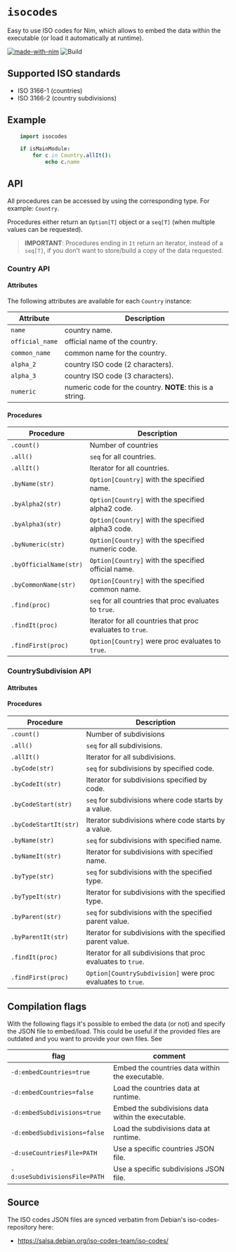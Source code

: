 <!--
 Copyright (c) 2021 kraptor
 
 This software is released under the MIT License.
 https://opensource.org/licenses/MIT
-->

# `isocodes`

Easy to use ISO codes for Nim, which allows to embed the data within the executable (or load it automatically at runtime).

[![made-with-nim](https://img.shields.io/badge/Made%20with-Nim-ffc200.svg)](https://nim-lang.org/) ![Build](https://github.com/kraptor/isocodes/workflows/Build/badge.svg)

## Supported ISO standards

- ISO 3166-1 (countries)
- ISO 3166-2 (country subdivisions)

## Example

```nim
    import isocodes

    if isMainModule:
        for c in Country.allIt():
            echo c.name
```

## API

All procedures can be accessed by using the corresponding type. For example: `Country`.

Procedures either return an `Option[T]` object or a `seq[T]` (when multiple values can be requested).

> **IMPORTANT**: Procedures ending in `It` return an iterator, instead of a `seq[T]`, if you don't want to store/build a copy of the data requested.

### Country API

#### Attributes

The following attributes are available for each `Country` instance:

| Attribute | Description |
|-|-|
|`name`         | country name.                   |
|`official_name`| official name of the country.   |
|`common_name`  | common name for the country.    |
|`alpha_2`      | country ISO code (2 characters).|
|`alpha_3`      | country ISO code (3 characters).|
|`numeric`      | numeric code for the country. **NOTE**: this is a string. |

#### Procedures

| Procedure | Description |
|-|-|
|`.count()`            | Number of countries                                      |
|`.all()`              | `seq` for all countries.                                 |
|`.allIt()`            | Iterator for all countries.                              |
|`.byName(str)`        | `Option[Country]` with the specified name.               |
|`.byAlpha2(str)`      | `Option[Country]` with the specified alpha2 code.        |
|`.byAlpha3(str)`      | `Option[Country]` with the specified alpha3 code.        |
|`.byNumeric(str)`     | `Option[Country]` with the specified numeric code.       |
|`.byOfficialName(str)`| `Option[Country]` with the specified official name.      |
|`.byCommonName(str)`  | `Option[Country]` with the specified common name.        |
|`.find(proc)`         | `seq` for all countries that proc evaluates to `true`.   |
|`.findIt(proc)`       | Iterator for all countries that proc evaluates to `true`.|
|`.findFirst(proc)`    | `Option[Country]` were proc evaluates to `true`.         |

### CountrySubdivision API

#### Attributes

#### Procedures

| Procedure | Description |
|-|-|
|`.count()`            | Number of subdivisions                                      |
|`.all()`              | `seq` for all subdivisions.                                 |
|`.allIt()`            | Iterator for all subdivisions.                              |
|`.byCode(str)`        | `seq` for subdivisions by specified code.                   |
|`.byCodeIt(str)`      | Iterator for subdivisions specified by code.                |
|`.byCodeStart(str)`   | `seq` for subdivisions where code starts by a value.        |
|`.byCodeStartIt(str)` | Iterator subdivisions where code starts by a value.         |
|`.byName(str)`        | `seq` for subdivisions with specified name.                 |
|`.byNameIt(str)`      | Iterator for subdivisions with specified name.              |
|`.byType(str)`        | `seq` for subdivisions with the specified type.             |
|`.byTypeIt(str)`      | Iterator for subdivisions with the specified type.          |
|`.byParent(str)`      | `seq` for subdivisions with the specified parent value.     |
|`.byParentIt(str)`    | Iterator for subdivisions with the specified parent value.  |
|`.findIt(proc)`       | Iterator for all subdivisions that proc evaluates to `true`.|
|`.findFirst(proc)`    | `Option[CountrySubdivision]` were proc evaluates to `true`. |

## Compilation flags

With the following flags it's possible to embed the data (or not) and specify the JSON file to embed/load. This could be useful if the provided files are outdated and you want to provide your own files. See 

| flag | comment |
|-|-|
|`-d:embedCountries=true`     | Embed the countries data within the executable.   |
|`-d:embedCountries=false`    | Load the countries data at runtime.               |
|`-d:embedSubdivisions=true`  | Embed the subdivisions data within the executable.|
|`-d:embedSubdivisions=false` | Load the subdivisions data at runtime.            |
|`-d:useCountriesFile=PATH`   | Use a specific countries JSON file.               |
|`-d:useSubdivisionsFile=PATH`| Use a specific subdivisions JSON file.            |

## Source

The ISO codes JSON files are synced verbatim from Debian's iso-codes-repository here:

- https://salsa.debian.org/iso-codes-team/iso-codes/